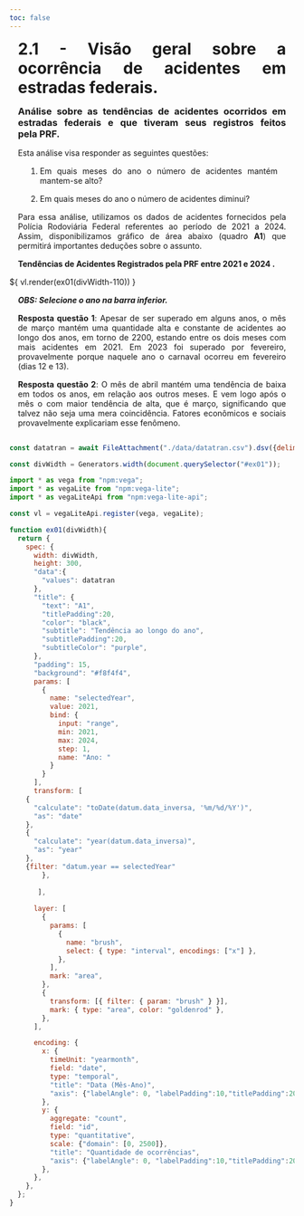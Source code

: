 ```yaml
---
toc: false
---
```


<style> 
    p, li, ol, table, figure, figcaption, h1, h2, h3, h4, h5, h6, .katex-display
    {
        max-width:none;
        text-align: justify;
        margin: 15px 15px;
        text-wrap: pretty;
    }
</style>

# 2.1 - Visão geral sobre a ocorrência de acidentes em estradas federais.

### Análise sobre as tendências de acidentes ocorridos em estradas federais e que tiveram seus registros feitos pela PRF.

Esta análise visa responder as seguintes questões:

1) Em quais meses do ano o número de acidentes mantém mantem-se alto?
2) Em quais meses do ano o número de acidentes diminui?


Para essa análise, utilizamos os dados de acidentes fornecidos pela Polícia Rodoviária Federal referentes ao período de 2021 a 2024. Assim, disponibilizamos gráfico de área abaixo (quadro **A1**) que permitirá importantes deduções sobre o assunto.

<div class="grid grid-cols">
  <div id="ex01" class="card">
    <h4>Tendências de Acidentes Registrados pela PRF entre 2021 e 2024 .</h4>
     <div style="width: 100%;margin-top: 15px;">
      ${ vl.render(ex01(divWidth-110)) }
    </div>
    <h5>OBS: Selecione o ano na barra inferior.</h5>
  </div>
</div>

<b>Resposta questão 1</b>: Apesar de ser superado em alguns anos, o mês de março mantém uma quantidade alta e constante de acidentes ao longo dos anos, em torno de 2200, estando entre os dois meses com mais acidentes em 2021. Em 2023 foi superado por fevereiro, provavelmente porque naquele ano o carnaval ocorreu em fevereiro (dias 12 e 13). 

<b>Resposta questão 2</b>: O mês de abril mantém uma tendência de baixa em todos os anos, em relação aos outros meses. E vem logo após o mês o com maior tendência de alta, que é março, significando que talvez não seja uma mera coincidência. Fatores econômicos e sociais provavelmente explicariam esse fenômeno.  

```js

const datatran = await FileAttachment("./data/datatran.csv").dsv({delimiter: ";",typed: true,});

const divWidth = Generators.width(document.querySelector("#ex01"));

import * as vega from "npm:vega";
import * as vegaLite from "npm:vega-lite";
import * as vegaLiteApi from "npm:vega-lite-api";

const vl = vegaLiteApi.register(vega, vegaLite);

function ex01(divWidth){
  return {
    spec: {
      width: divWidth,
      height: 300,
      "data":{
        "values": datatran
      },
      "title": {
        "text": "A1",
        "titlePadding":20,
        "color": "black",
        "subtitle": "Tendência ao longo do ano",
        "subtitlePadding":20,
        "subtitleColor": "purple",
      },
      "padding": 15,
      "background": "#f8f4f4",   
      params: [
        {
          name: "selectedYear",
          value: 2021,
          bind: {
            input: "range",
            min: 2021,
            max: 2024,
            step: 1,
            name: "Ano: "
          }
        }
      ],
      transform: [
    {
      "calculate": "toDate(datum.data_inversa, '%m/%d/%Y')",
      "as": "date"
    },
    {
      "calculate": "year(datum.data_inversa)",
      "as": "year"
    },
    {filter: "datum.year == selectedYear"
        },     
    
       ],
      
      layer: [
        {
          params: [
            {
              name: "brush",
              select: { type: "interval", encodings: ["x"] },
            },
          ],
          mark: "area",
        },
        {
          transform: [{ filter: { param: "brush" } }],
          mark: { type: "area", color: "goldenrod" },
        },
      ],

      encoding: {
        x: {
          timeUnit: "yearmonth",
          field: "date",
          type: "temporal",
          "title": "Data (Mês-Ano)", 
          "axis": {"labelAngle": 0, "labelPadding":10,"titlePadding":20,}   
        },
        y: {
          aggregate: "count",
          field: "id",
          type: "quantitative",
          scale: {"domain": [0, 2500]},
          "title": "Quantidade de ocorrências", 
          "axis": {"labelAngle": 0, "labelPadding":10,"titlePadding":20,}             
        },
      },
    },
  };
}
```
